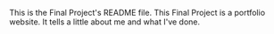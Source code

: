 This is the Final Project's README file. This Final Project is a portfolio website. It tells a little about me and what I've done.